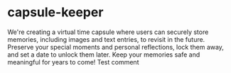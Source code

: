 # capsule-keeper
We're creating a virtual time capsule where users can securely store memories, including images and text entries, to revisit in the future. Preserve your special moments and personal reflections, lock them away, and set a date to unlock them later. Keep your memories safe and meaningful for years to come!
Test comment
